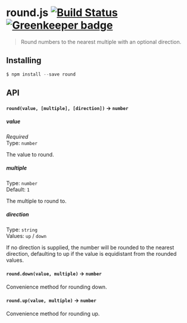 round.js [![Build Status](https://travis-ci.org/bendrucker/round.js.svg?branch=master)](https://travis-ci.org/bendrucker/round.js) [![Greenkeeper badge](https://badges.greenkeeper.io/bendrucker/round.js.svg)](https://greenkeeper.io/)
========

> Round numbers to the nearest multiple with an optional direction.

## Installing

```js
$ npm install --save round
```

## API

#### `round(value, [multiple], [direction])` -> `number`

##### value

*Required*  
Type: `number`

The value to round.

##### multiple

Type: `number`  
Default: `1`

The multiple to round to.

##### direction

Type: `string`  
Values: `up` / `down`

If no direction is supplied, the number will be rounded to the nearest direction, defaulting to up if the value is equidistant from the rounded values.

#### `round.down(value, multiple)` -> `number`

Convenience method for rounding down.

#### `round.up(value, multiple)` -> `number`

Convenience method for rounding up.
